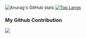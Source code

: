 

![Anurag's GitHub stats](https://github-readme-stats.vercel.app/api?username=abinzzz&count_private=true&show_icons=true&theme=tokyonight)
[![Top Langs](https://github-readme-stats.vercel.app/api/top-langs/?username=abinzzz)](https://github.com/Christmas/github-readme-stats)
### My Github Contribution

![](https://raw.githubusercontent.com/abinzzz/abinzzz/main/assets/github-contribution-grid-snake.svg)


